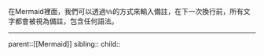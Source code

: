 在Mermaid裡面，我們可以透過`%%`的方式來輸入備註，在下一次換行前，所有文字都會被視為備註，包含任何語法。
- - -
parent::[[Mermaid]]
sibling::
child::